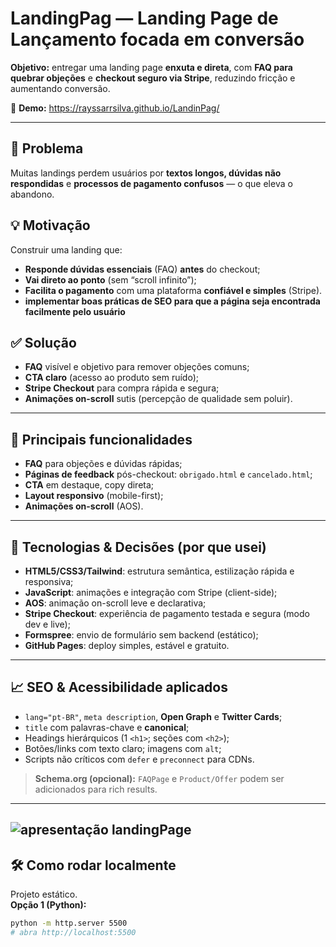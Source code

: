 # LandingPag — Landing Page de Lançamento focada em conversão

**Objetivo:** entregar uma landing page **enxuta e direta**, com **FAQ para quebrar objeções** e **checkout seguro via Stripe**, reduzindo fricção e aumentando conversão.

🔗 **Demo:** https://rayssarrsilva.github.io/LandinPag/

---

## 🧩 Problema
Muitas landings perdem usuários por **textos longos, dúvidas não respondidas** e **processos de pagamento confusos** — o que eleva o abandono.

## 💡 Motivação
Construir uma landing que:
- **Responde dúvidas essenciais** (FAQ) **antes** do checkout;
- **Vai direto ao ponto** (sem “scroll infinito”);
- **Facilita o pagamento** com uma plataforma **confiável e simples** (Stripe).
- **implementar boas práticas de SEO para que a página seja encontrada facilmente pelo usuário**

## ✅ Solução
- **FAQ** visível e objetivo para remover objeções comuns;
- **CTA claro** (acesso ao produto sem ruído);
- **Stripe Checkout** para compra rápida e segura;
- **Animações on-scroll** sutis (percepção de qualidade sem poluir).

---

## 🔎 Principais funcionalidades
- **FAQ** para objeções e dúvidas rápidas;
- **Páginas de feedback** pós-checkout: `obrigado.html` e `cancelado.html`;
- **CTA** em destaque, copy direta;
- **Layout responsivo** (mobile-first);
- **Animações on-scroll** (AOS).

---

## 🧱 Tecnologias & Decisões (por que usei)
- **HTML5/CSS3/Tailwind**: estrutura semântica, estilização rápida e responsiva;
- **JavaScript**: animações e integração com Stripe (client-side);
- **AOS**: animação on-scroll leve e declarativa;
- **Stripe Checkout**: experiência de pagamento testada e segura (modo dev e live);
- **Formspree**: envio de formulário sem backend (estático);
- **GitHub Pages**: deploy simples, estável e gratuito.

---

## 📈 SEO & Acessibilidade aplicados
- `lang="pt-BR"`, `meta description`, **Open Graph** e **Twitter Cards**;
- `title` com palavras-chave e **canonical**;
- Headings hierárquicos (1 `<h1>`; seções com `<h2>`);
- Botões/links com texto claro; imagens com `alt`;
- Scripts não críticos com `defer` e `preconnect` para CDNs.

> **Schema.org (opcional):** `FAQPage` e `Product/Offer` podem ser adicionados para rich results.

---
![apresentação landingPage](https://github.com/user-attachments/assets/e9bffb0f-44fb-4457-af31-950c891675b8)
---

## 🛠️ Como rodar localmente
Projeto estático.  
**Opção 1 (Python):**
```bash
python -m http.server 5500
# abra http://localhost:5500

